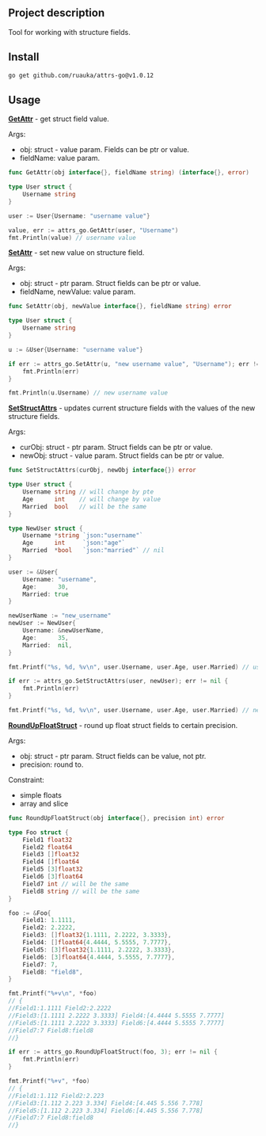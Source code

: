 ## Project description
Tool for working with structure fields.

## Install
```bash
go get github.com/ruauka/attrs-go@v1.0.12
```

## Usage
<ins>**GetAttr**</ins> - get struct field value. 

Args:
 - obj: struct - value param. Fields can be ptr or value.
 - fieldName: value param.
```go
func GetAttr(obj interface{}, fieldName string) (interface{}, error)
```

```go
type User struct {
    Username string
}

user := User{Username: "username value"}

value, err := attrs_go.GetAttr(user, "Username")
fmt.Println(value) // username value
```

<ins>**SetAttr**</ins>  - set new value on structure field.

Args:
- obj: struct - ptr param. Struct fields can be ptr or value.
- fieldName, newValue: value param.

```go
func SetAttr(obj, newValue interface{}, fieldName string) error
```

```go
type User struct {
    Username string
}

u := &User{Username: "username value"}

if err := attrs_go.SetAttr(u, "new username value", "Username"); err != nil {
    fmt.Println(err)
}

fmt.Println(u.Username) // new username value
```

<ins>**SetStructAttrs**</ins>  - updates current structure fields with the values of the new structure fields.

Args:
- curObj: struct - ptr param. Struct fields can be ptr or value.
- newObj: struct - value param. Struct fields can be ptr or value.

```go
func SetStructAttrs(curObj, newObj interface{}) error
```

```go
type User struct {
    Username string // will change by pte
    Age      int    // will change by value
    Married  bool   // will be the same
}

type NewUser struct {
    Username *string `json:"username"`
    Age      int     `json:"age"`
    Married  *bool   `json:"married"` // nil
}

user := &User{
    Username: "username",
    Age:      30,
    Married: true
}

newUserName := "new_username"
newUser := NewUser{
    Username: &newUserName,
    Age:      35,
    Married:  nil,
}

fmt.Printf("%s, %d, %v\n", user.Username, user.Age, user.Married) // username, 30, true

if err := attrs_go.SetStructAttrs(user, newUser); err != nil {
    fmt.Println(err)
}

fmt.Printf("%s, %d, %v\n", user.Username, user.Age, user.Married) // new_username, 35, true
```

<ins>**RoundUpFloatStruct**</ins>  - round up float struct fields to certain precision.

Args:
- obj: struct - ptr param. Struct fields can be value, not ptr.
- precision: round to.

Constraint:

- simple floats
- array and slice

```go
func RoundUpFloatStruct(obj interface{}, precision int) error
```

```go
type Foo struct {
    Field1 float32
    Field2 float64
    Field3 []float32
    Field4 []float64
    Field5 [3]float32
    Field6 [3]float64
    Field7 int // will be the same
    Field8 string // will be the same
}

foo := &Foo{
    Field1: 1.1111,
    Field2: 2.2222,
    Field3: []float32{1.1111, 2.2222, 3.3333},
    Field4: []float64{4.4444, 5.5555, 7.7777},
    Field5: [3]float32{1.1111, 2.2222, 3.3333},
    Field6: [3]float64{4.4444, 5.5555, 7.7777},
    Field7: 7,
    Field8: "field8",
}

fmt.Printf("%+v\n", *foo)
// {
//Field1:1.1111 Field2:2.2222
//Field3:[1.1111 2.2222 3.3333] Field4:[4.4444 5.5555 7.7777]
//Field5:[1.1111 2.2222 3.3333] Field6:[4.4444 5.5555 7.7777]
//Field7:7 Field8:field8
//}

if err := attrs_go.RoundUpFloatStruct(foo, 3); err != nil {
    fmt.Println(err)
}

fmt.Printf("%+v", *foo)
// {
//Field1:1.112 Field2:2.223
//Field3:[1.112 2.223 3.334] Field4:[4.445 5.556 7.778]
//Field5:[1.112 2.223 3.334] Field6:[4.445 5.556 7.778]
//Field7:7 Field8:field8
//}
```